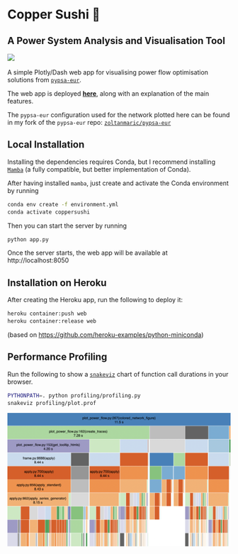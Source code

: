 # Copper Sushi 🍣
## A Power System Analysis and Visualisation Tool
[![](assets/coppersushi-gif.gif)](https://121gigawatts.org/copper-sushi-power-flow-european-grid/)

A simple Plotly/Dash web app for visualising power flow optimisation
solutions  from [`pypsa-eur`](https://github.com/PyPSA/pypsa-eur).

The web app is deployed
[**here**](https://121gigawatts.org/copper-sushi-power-flow-european-grid/),
along with an explanation of the main features.

The `pypsa-eur` configuration used for the network plotted here can be
found in my fork of the `pypsa-eur` repo:
[`zoltanmaric/pypsa-eur`](https://github.com/PyPSA/pypsa-eur)


## Local Installation
Installing the dependencies requires Conda, but I recommend installing
[`Mamba`](https://mamba.readthedocs.io/en/latest/installation.html)
(a fully compatible, but better implementation of Conda).

After having installed `mamba`, just create and activate the Conda
environment by running
```bash
conda env create -f environment.yml
conda activate coppersushi
```

Then you can start the server by running
```bash
python app.py
```

Once the server starts, the web app will be available at http://localhost:8050

## Installation on Heroku
After creating the Heroku app, run the following to deploy it:
```bash
heroku container:push web
heroku container:release web
```
(based on https://github.com/heroku-examples/python-miniconda)


## Performance Profiling
Run the following to show a [`snakeviz`](https://jiffyclub.github.io/snakeviz/) chart
of function call durations in your browser.
```bash
PYTHONPATH=. python profiling/profiling.py
snakeviz profiling/plot.prof
```
![](assets/Profiling.png)